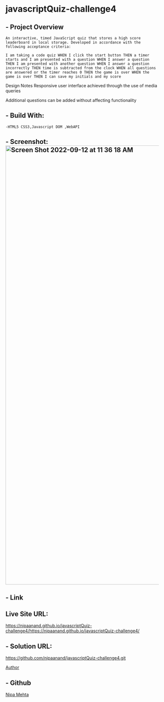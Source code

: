 # javascriptQuiz-challenge4

##   - Project Overview
    An interactive, timed JavaScript quiz that stores a high score leaderboard in local storage. Developed in accordance with the following acceptance criteria:

    I am taking a code quiz WHEN I click the start button THEN a timer starts and I am presented with a question WHEN I answer a question THEN I am presented with another question WHEN I answer a question incorrectly THEN time is subtracted from the clock WHEN all questions are answered or the timer reaches 0 THEN the game is over WHEN the game is over THEN I can save my initials and my score

   Design Notes Responsive user interface achieved through the use of media queries

   Additional questions can be added without affecting functionality

## - Build With:
    -HTML5 CSS3,Javascript DOM ,WebAPI

## - Screenshot:<img width="1440" alt="Screen Shot 2022-09-12 at 11 36 18 AM" src="https://user-images.githubusercontent.com/105323937/189696263-21535d8f-6bfd-4dae-89e5-66bedf052cb8.png">

## - Link

## Live Site URL:
 https://nipaanand.github.io/javascriptQuiz-challenge4/https://nipaanand.github.io/javascriptQuiz-challenge4/


## - Solution URL:

https://github.com/nipaanand/javascriptQuiz-challenge4.git



[Author](#author)
## - Github   
[Nipa Mehta](https://www.github.com/nipaanand)

